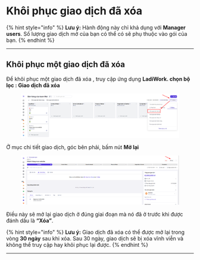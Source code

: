 # Khôi phục giao dịch đã xóa

{% hint style="info" %}
**Lưu ý:** Hành động này chỉ khả dụng với **Manager users**. Số lượng giao dịch mở của bạn có thể có sẽ phụ thuộc vào gói của bạn.
{% endhint %}

***

## Khôi phục một giao dịch đã xóa&#x20;

Để khôi phục một giao dịch đã xóa , truy cập ứng dụng **LadiWork. chọn bộ lọc : Giao dịch đã xóa**&#x20;

<figure><img src="../../../.gitbook/assets/image (4) (1).png" alt=""><figcaption></figcaption></figure>

Ở mục chi tiết giao dịch, góc bên phải, bấm nút **Mở lại**

<figure><img src="../../../.gitbook/assets/image (1) (1) (1).png" alt=""><figcaption></figcaption></figure>

Điều này sẽ mở lại giao dịch ở đúng giai đoạn mà nó đã ở trước khi được đánh dấu là **“Xóa”**.

{% hint style="info" %}
**Lưu ý:** Giao dịch đã xóa có thể được mở lại trong vòng **30 ngày** sau khi xóa. Sau 30 ngày, giao dịch sẽ bị xóa vĩnh viễn và không thể truy cập hay khôi phục lại được.
{% endhint %}



***

